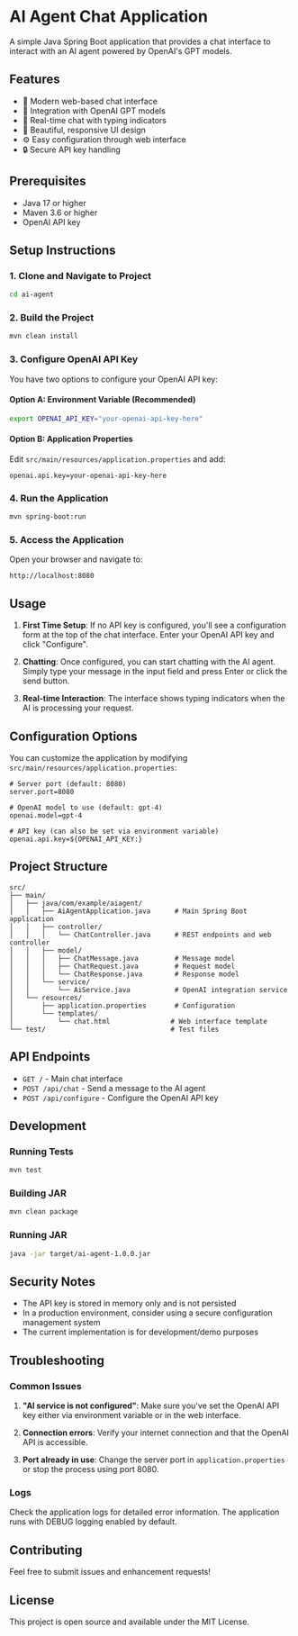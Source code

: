 # AI Agent Chat Application

A simple Java Spring Boot application that provides a chat interface to interact with an AI agent powered by OpenAI's GPT models.

## Features

- 🚀 Modern web-based chat interface
- 🤖 Integration with OpenAI GPT models
- 💬 Real-time chat with typing indicators
- 🎨 Beautiful, responsive UI design
- ⚙️ Easy configuration through web interface
- 🔒 Secure API key handling

## Prerequisites

- Java 17 or higher
- Maven 3.6 or higher
- OpenAI API key

## Setup Instructions

### 1. Clone and Navigate to Project
```bash
cd ai-agent
```

### 2. Build the Project
```bash
mvn clean install
```

### 3. Configure OpenAI API Key

You have two options to configure your OpenAI API key:

#### Option A: Environment Variable (Recommended)
```bash
export OPENAI_API_KEY="your-openai-api-key-here"
```

#### Option B: Application Properties
Edit `src/main/resources/application.properties` and add:
```properties
openai.api.key=your-openai-api-key-here
```

### 4. Run the Application
```bash
mvn spring-boot:run
```

### 5. Access the Application
Open your browser and navigate to:
```
http://localhost:8080
```

## Usage

1. **First Time Setup**: If no API key is configured, you'll see a configuration form at the top of the chat interface. Enter your OpenAI API key and click "Configure".

2. **Chatting**: Once configured, you can start chatting with the AI agent. Simply type your message in the input field and press Enter or click the send button.

3. **Real-time Interaction**: The interface shows typing indicators when the AI is processing your request.

## Configuration Options

You can customize the application by modifying `src/main/resources/application.properties`:

```properties
# Server port (default: 8080)
server.port=8080

# OpenAI model to use (default: gpt-4)
openai.model=gpt-4

# API key (can also be set via environment variable)
openai.api.key=${OPENAI_API_KEY:}
```

## Project Structure

```
src/
├── main/
│   ├── java/com/example/aiagent/
│   │   ├── AiAgentApplication.java      # Main Spring Boot application
│   │   ├── controller/
│   │   │   └── ChatController.java      # REST endpoints and web controller
│   │   ├── model/
│   │   │   ├── ChatMessage.java         # Message model
│   │   │   ├── ChatRequest.java         # Request model
│   │   │   └── ChatResponse.java        # Response model
│   │   └── service/
│   │       └── AiService.java           # OpenAI integration service
│   └── resources/
│       ├── application.properties       # Configuration
│       └── templates/
│           └── chat.html               # Web interface template
└── test/                               # Test files
```

## API Endpoints

- `GET /` - Main chat interface
- `POST /api/chat` - Send a message to the AI agent
- `POST /api/configure` - Configure the OpenAI API key

## Development

### Running Tests
```bash
mvn test
```

### Building JAR
```bash
mvn clean package
```

### Running JAR
```bash
java -jar target/ai-agent-1.0.0.jar
```

## Security Notes

- The API key is stored in memory only and is not persisted
- In a production environment, consider using a secure configuration management system
- The current implementation is for development/demo purposes

## Troubleshooting

### Common Issues

1. **"AI service is not configured"**: Make sure you've set the OpenAI API key either via environment variable or in the web interface.

2. **Connection errors**: Verify your internet connection and that the OpenAI API is accessible.

3. **Port already in use**: Change the server port in `application.properties` or stop the process using port 8080.

### Logs
Check the application logs for detailed error information. The application runs with DEBUG logging enabled by default.

## Contributing

Feel free to submit issues and enhancement requests!

## License

This project is open source and available under the MIT License. 